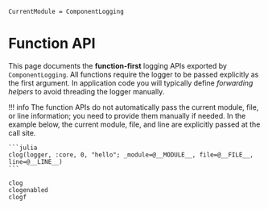```@meta
CurrentModule = ComponentLogging
```

# Function API

This page documents the **function-first** logging APIs exported by `ComponentLogging`.
All functions require the logger to be passed explicitly as the first argument.
In application code you will typically define *forwarding helpers* to avoid threading the logger manually.

!!! info
    The function APIs do not automatically pass the current module, file, or line information; you need to provide them manually if needed. In the example below, the current module, file, and line are explicitly passed at the call site.

    ```julia
    clog(logger, :core, 0, "hello"; _module=@__MODULE__, file=@__FILE__, line=@__LINE__)
    ```

```@docs
clog
clogenabled
clogf
```